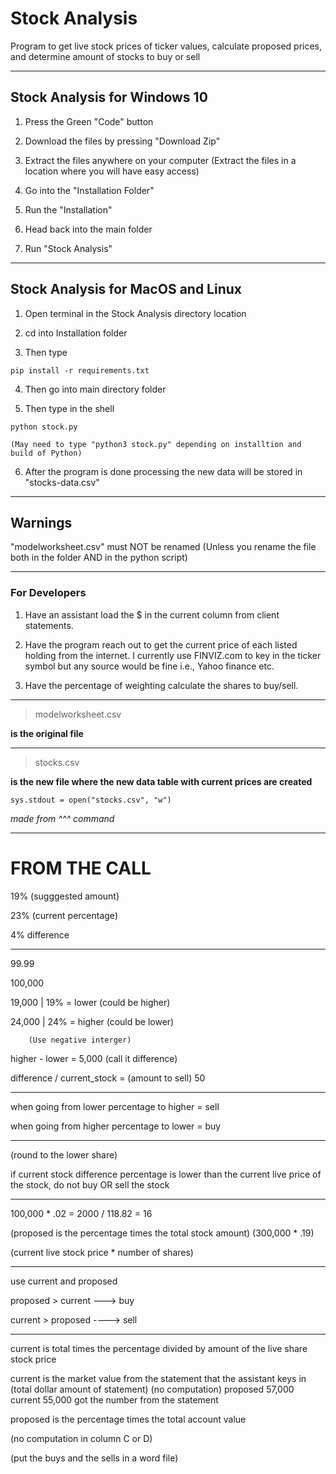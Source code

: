 # Stock Analysis

Program to get live stock prices of ticker values, calculate proposed prices, and determine amount of stocks to buy or sell

---

## Stock Analysis for Windows 10

1. Press the Green "Code" button

2. Download the files by pressing "Download Zip"

3. Extract the files anywhere on your computer
   (Extract the files in a location where you will have easy access)

4. Go into the "Installation Folder"

5. Run the "Installation"

6. Head back into the main folder

7. Run "Stock Analysis"

---

## Stock Analysis for MacOS and Linux

1. Open terminal in the Stock Analysis directory location

2. cd into Installation folder

3. Then type

```console
pip install -r requirements.txt

```

4. Then go into main directory folder

5. Then type in the shell

```console
python stock.py
```

    (May need to type "python3 stock.py" depending on installtion and build of Python)

6. After the program is done processing the new data will be stored in "stocks-data.csv"

---

## Warnings

"modelworksheet.csv" must NOT be renamed
(Unless you rename the file both in the folder AND in the python script)

---

### For Developers

1. Have an assistant load the $ in the current column from client statements.

2. Have the program reach out to get the current price of each listed holding from the internet. I currently use FINVIZ.com to key in the ticker symbol but any source would be fine i.e., Yahoo finance etc.

3. Have the percentage of weighting calculate the shares to buy/sell.

---

> modelworksheet.csv

**is the original file**

---

> stocks.csv

**is the new file where the new data table with current prices are created**

`sys.stdout = open("stocks.csv", "w")`

_made from ^^^ command_

---

# FROM THE CALL

19% (sugggested amount)

23% (current percentage)

4% difference

---

99.99

100,000

19,000 | 19% = lower (could be higher)

24,000 | 24% = higher (could be lower)

    	(Use negative interger)

higher - lower = 5,000 (call it difference)

difference / current_stock = (amount to sell) 50

---

when going from lower percentage to higher = sell

when going from higher percentage to lower = buy

---

(round to the lower share)

if current stock difference percentage is lower than the current live
price of the stock, do not buy OR sell the stock

---

100,000 \* .02 = 2000 / 118.82 = 16

(proposed is the percentage times the total stock amount) (300,000 \* .19)

(current live stock price \* number of shares)

---

use current and proposed

proposed > current ---> buy

current > proposed ----> sell

---

current is total times the percentage divided by amount of the live share stock price

current is the market value from the statement that the assistant keys in
(total dollar amount of statement) (no computation)
proposed 57,000
current 55,000
got the number from the statement

proposed is the percentage times the total account value

(no computation in column C or D)

(put the buys and the sells in a word file)
